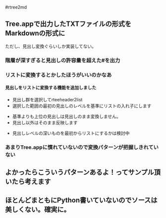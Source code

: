 #rtree2md

## Tree.appで出力したTXTファイルの形式をMarkdownの形式に
ただし、見出し変換ぐらいしか実装してない。

### 階層が深すぎると見出しの許容量を超えた#を出力

### リストに変換するとかしたほうがいいのかなあ

#### 見出しをリストに変換する機能を追加しました

*  見出し群を選択してrteeheader2list
*  選択した範囲の最初の見出しのレベルを基準にリストの入れ子にします
  -  基準よりも上位の見出しは見出しのまま変換しません。
  -  見出し以外はそのまま反映します
*  見出しレベルの深いものを最初からリストにするかは検討中

### あまりTree.appに慣れていないので変換パターンが把握しきれていない

## よかったらこういうパターンあるよ！ってサンプル頂いたら考えます

## ほとんどまともにPython書いていないのでソースは美しくない。確実に。
